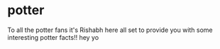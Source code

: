 # potter
To all the potter fans it's Rishabh here all set to provide you with some interesting potter facts!!
hey yo
